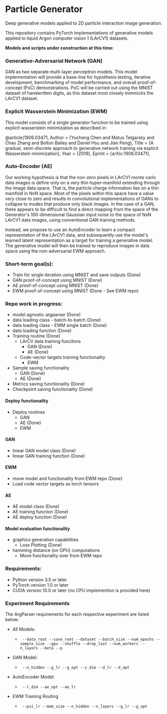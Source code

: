 # Particle Generator
Deep generative models applied to 2D particle interaction image generation.

This repository contains PyTorch implementations of generative models applied to liquid Argon computer vision 1 (LArCV1) datasets.

**Models and scripts under construction at this time:**

### Generative-Adversarial Network (GAN)
GAN as two separate multi-layer perceptron models. This model implementation will provide a base-line for hypothesis testing, iterative development, benchmarking of model performance, and overall proof-of-concept (PoC) demonstrations. PoC will be carried out using the MNIST dataset of handwritten digits, as this dataset most closely mimmicks the LArCV1 dataset. 

### Explicit Wasserstein Minimization (EWM)
This model consists of a single generator function to be trained using explicit wasserstein minimization as described in:

@article{1906.03471, Author = {Yucheng Chen and Matus Telgarsky and Chao Zhang and Bolton Bailey and Daniel Hsu and Jian Peng}, Title = {A gradual, semi-discrete approach to generative network training via explicit Wasserstein minimization}, Year = {2019}, Eprint = {arXiv:1906.03471},

### Auto-Encoder (AE)
Our working hypothesis is that the non-zero pixels in LArCV1 monte carlo data images is define only on a very thin hyper-manifold extending through the image data space. That is, the particle charge information lies on a thin manifold in NxN space. Most of the pixels within this space have a value very close to zero and results in convolutional implementations of GANs to collapse to modes that produce only black images. In the case of a GAN, there appears to be difficult to find a direct mapping from the space of the Generator's 100-dimensional Gaussian input noise to the space of NxN LArCV1 data images, using conventional GAN training methods.

Instead, we propose to use an AutoEncoder to learn a compact representation of the LArCV1 data, and subsequently use the model's learned latent representation as a target for training a generative model. The generative model will then be trained to reproduce images in data space using the non-adversarial EWM approach.

### Short-term goal(s):
- Train for single iteration using MNIST and save outputs (Done)
- GAN proof-of-concept using MNIST (Done)
- AE proof-of-concept using MNIST (Done)
- EWM proof-of-concept using MNIST (Done - See EWM repo)

### Repo work in progress:
- model agnostic argparser (Done)
- data loading class - batch-to-batch (Done)
- data loading class - EWM single batch (Done)
- data loading function (Done)
- Training routine (Done)
    - LArCV data training funcitons
        - GAN (Done)
        - AE (Done)
    - Code-vector targets training functionality
        - EWM
- Sample saving functionality
  - GAN (Done)
  - AE (Done)
- Metrics saving functionality (Done)
- Checkpoint saving functionality (Done)

#### Deploy functionality
- Deploy routines
    - GAN
    - AE (Done)
    - EWM

#### GAN
- linear GAN model class (Done)
- linear GAN training function (Done)

#### EWM
- move model and functionality from EWM repo (Done)
- Load code vector targets as torch tensors

#### AE
- AE model class (Done)
- AE training function (Done)
- AE deploy function (Done)

#### Model evaluation functionality
- graphics generation capabilities
    - Loss Plotting (Done)
- hamming distance (on GPU) computations
    - Move functionality over from EWM repo

### Requirements:
- Python version 3.5 or later
- PyTorch version 1.0 or later
- CUDA version 10.0 or later (no CPU implemention is provided here)

### Experiment Requirements
The ArgParser requirements for each respective experiment are listed below:
- All Models:
    - <pre><code> --data_root --save_root --dataset --batch_size --num_epochs --sample_size --gpu --shuffle --drop_last --num_workers --n_layers --beta --p </code></pre>
- GAN Model:
    - <pre><code> --n_hidden --g_lr --g_opt --z_dim --d_lr --d_opt </code></pre>
- AutoEncoder Model:
    - <pre><code> --l_dim --ae_opt --ae_lr </code></pre>
- EWM Training Routing
    - <pre><code> --psi_lr --mem_size --n_hidden --n_layers --g_lr --g_opt </code></pre>


